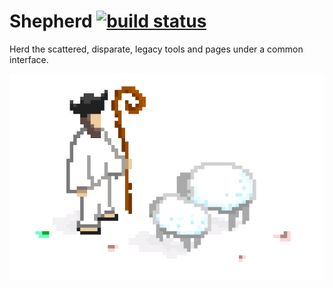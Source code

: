 # Shepherd [![build status](https://travis-ci.org/famousgarkin/shepherd.svg)](https://travis-ci.org/famousgarkin/shepherd)

Herd the scattered, disparate, legacy tools and pages under a common interface.

![](shepherd.png)
